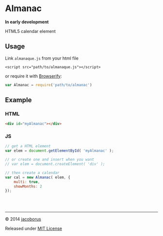 Almanac
=======

**In early development**

HTML5 calendar element



## Usage

Link `almanaque.js` from your html file

```
<script src="path/to/almanaque.js"></script>
```

or require it with [Browserify](http://browserify.org/):

```javascript
var Almanac = require('path/to/almanac')
```


## Example

### HTML

```html
<div id="myAlmanac"></div>
```

### JS

```js
// get a HTML element
var elem = document.getElementById( 'myAlmanac' );

// or create one and insert when you want
// var elem = document.createElement( 'div' );

// then create a calendar
var cal = new Almanac( elem, {
	multi: true,
	showMonths: 2
});
```


<br><br>

---

© 2014 [jacoborus](https://github.com/jacoborus)

Released under [MIT License](https://raw.github.com/jacoborus/almanac/master/LICENSE)